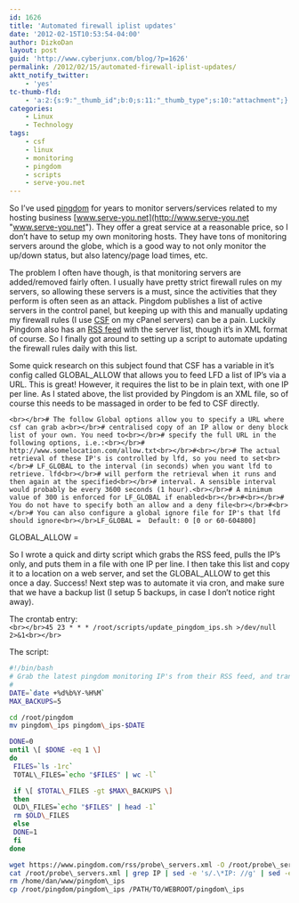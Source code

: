 ```yaml
---
id: 1626
title: 'Automated firewall iplist updates'
date: '2012-02-15T10:53:54-04:00'
author: DizkoDan
layout: post
guid: 'http://www.cyberjunx.com/blog/?p=1626'
permalink: /2012/02/15/automated-firewall-iplist-updates/
aktt_notify_twitter:
    - 'yes'
tc-thumb-fld:
    - 'a:2:{s:9:"_thumb_id";b:0;s:11:"_thumb_type";s:10:"attachment";}'
categories:
    - Linux
    - Technology
tags:
    - csf
    - linux
    - monitoring
    - pingdom
    - scripts
    - serve-you.net
---
```


So I’ve used [pingdom](http://www.pingdom.com "Pingdom") for years to monitor servers/services related to my hosting business [www.serve-you.net](http://www.serve-you.net "www.serve-you.net"). They offer a great service at a reasonable price, so I don’t have to setup my own monitoring hosts. They have tons of monitoring servers around the globe, which is a good way to not only monitor the up/down status, but also latency/page load times, etc.

The problem I often have though, is that monitoring servers are added/removed fairly often. I usually have pretty strict firewall rules on my servers, so allowing these servers is a must, since the activities that they perform is often seen as an attack. Pingdom publishes a list of active servers in the control panel, but keeping up with this and manually updating my firewall rules (I use [CSF](http://www.configserver.com/cp/csf.html "CSF") on my cPanel servers) can be a pain. Luckily Pingdom also has an [RSS feed](https://www.pingdom.com/rss/probe_servers.xml "RSS feed") with the server list, though it’s in XML format of course. So I finally got around to setting up a script to automate updating the firewall rules daily with this list.

Some quick research on this subject found that CSF has a variable in it’s config called GLOBAL\_ALLOW that allows you to feed LFD a list of IP’s via a URL. This is great! However, it requires the list to be in plain text, with one IP per line. As I stated above, the list provided by Pingdom is an XML file, so of course this needs to be massaged in order to be fed to CSF directly.

`<br></br># The follow Global options allow you to specify a URL where csf can grab a<br></br># centralised copy of an IP allow or deny block list of your own. You need to<br></br># specify the full URL in the following options, i.e.:<br></br># http://www.somelocation.com/allow.txt<br></br>#<br></br># The actual retrieval of these IP's is controlled by lfd, so you need to set<br></br># LF_GLOBAL to the interval (in seconds) when you want lfd to retrieve. lfd<br></br># will perform the retrieval when it runs and then again at the specified<br></br># interval. A sensible interval would probably be every 3600 seconds (1 hour).<br></br># A minimum value of 300 is enforced for LF_GLOBAL if enabled<br></br>#<br></br># You do not have to specify both an allow and a deny file<br></br>#<br></br># You can also configure a global ignore file for IP's that lfd should ignore<br></br>LF_GLOBAL =  Default: 0 [0 or 60-604800]`

GLOBAL\_ALLOW =

So I wrote a quick and dirty script which grabs the RSS feed, pulls the IP’s only, and puts them in a file with one IP per line. I then take this list and copy it to a location on a web server, and set the GLOBAL\_ALLOW to get this once a day. Success! Next step was to automate it via cron, and make sure that we have a backup list (I setup 5 backups, in case I don’t notice right away).

The crontab entry:  
`<br></br>45 23 * * * /root/scripts/update_pingdom_ips.sh >/dev/null 2>&1<br></br>`

The script:  
```bash
#!/bin/bash
# Grab the latest pingdom monitoring IP's from their RSS feed, and translate them to IPLIST for CSF/LFD.
#
DATE=`date +%d%b%Y-%H%M`
MAX_BACKUPS=5

cd /root/pingdom  
mv pingdom\_ips pingdom\_ips-$DATE

DONE=0  
until \[ $DONE -eq 1 \]  
do  
 FILES=`ls -1rc`  
 TOTAL\_FILES=`echo "$FILES" | wc -l`

 if \[ $TOTAL\_FILES -gt $MAX\_BACKUPS \]  
 then  
 OLD\_FILES=`echo "$FILES" | head -1`  
 rm $OLD\_FILES  
 else  
 DONE=1  
 fi  
done

wget https://www.pingdom.com/rss/probe\_servers.xml -O /root/probe\_servers.xml -o /dev/null  
cat /root/probe\_servers.xml | grep IP | sed -e 's/.\*IP: //g' | sed -e 's/; Host.\*//g' | grep -v IP &gt; /root/pingdom/pingdom\_ips  
rm /home/dan/www/pingdom\_ips  
cp /root/pingdom/pingdom\_ips /PATH/TO/WEBROOT/pingdom\_ips
```
